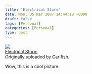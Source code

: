 ```yaml
---
title: 'Electrical Storm'
date: Mon, 05 Mar 2007 14:44:18 +0000
draft: false
tags: [Personal]
categories: [Personal]
type: post
---
```


[![](http://farm1.static.flickr.com/150/409827591_00bdf58320_m.jpg)](http://www.flickr.com/photos/cmiller/409827591/ "photo sharing")  
[Electrical Storm](http://www.flickr.com/photos/cmiller/409827591/)  
Originally uploaded by [Carlfish](http://www.flickr.com/people/cmiller/).

Wow, this is a cool picture.
